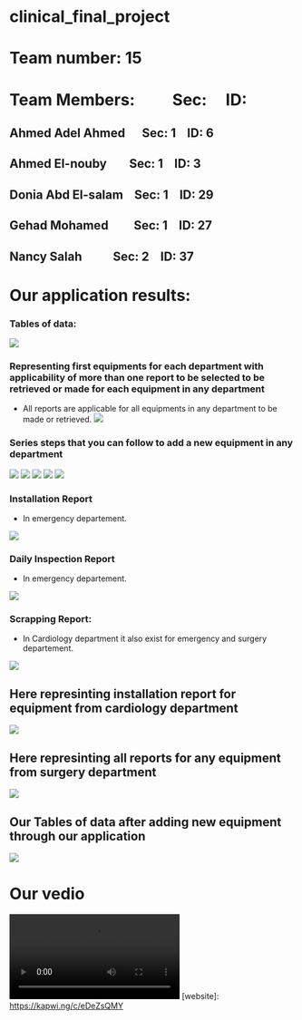 # clinical_final_project
<!--Headline-->
<!--Image-->
<!--UL-->
<!-- URLs-->
# Team number:$~$15
# Team Members:$~~~~~~~~~~$Sec:$~~~~~$ID:
## Ahmed Adel Ahmed$~~~~~~$Sec:$~$1$~~~~$ID:$~$6  
## Ahmed El-nouby$~~~~~~~~$Sec:$~$1$~~~~$ID:$~$3
## Donia Abd El-salam$~~~~$Sec:$~$1$~~~~$ID:$~$29
## Gehad Mohamed$~~~~~~~~~$Sec:$~$1$~~~~$ID:$~$27
## Nancy Salah$~~~~~~~~~~~$Sec:$~$2$~~~~$ID:$~$37
# Our application results:
### Tables of data:
![](first_data.gif)
### Representing first equipments for each department with applicability of more than one report to be selected to be retrieved or made for each equipment in any department
* All reports are applicable for all equipments in any department to be made or retrieved.
![](dep&eq&rep.gif)
### Series steps that you can follow to add a new equipment in any department
![](add_equ_in_emer_0.gif)
![](add_equ_in_emer_1.gif)
![](add_eq_in_emer_2.gif)
![](add_equ_in_emer_3.gif)
![](add_equ_in_emer4_&retrive.gif)
### Installation Report 
* In emergency departement.

![](retrieve_installation_report_in_Emer.gif)
### Daily Inspection Report 
* In emergency departement.

![](make_daily_inspec_for_equ_in_emer.gif)
### Scrapping Report:
* In Cardiology department it also exist for emergency and surgery departement.  

![](scrapping_make&retrieve_in_cardiology.gif)
##  Here represinting installation report for equipment from cardiology department
![](retrieve_installation_cardiology.gif)
##  Here represinting all reports for any equipment from surgery department
![](three_reports_surgery.gif)
## Our Tables of data after adding new equipment through our application 
![](data_after_adding_new_equ.gif)
# Our vedio
![](video.mp4)
[website]: https://kapwi.ng/c/eDeZsQMY
